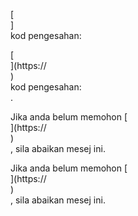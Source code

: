 [<br host>]<br action>kod pengesahan:<br code>

[<br host>](https://<br host>)<br action>kod pengesahan:<br code>.

Jika anda belum memohon [<br host>](https://<br host>)<br action>, sila abaikan mesej ini.

Jika anda belum memohon [<br host>](https://<br host>)<br action>, sila abaikan mesej ini.
